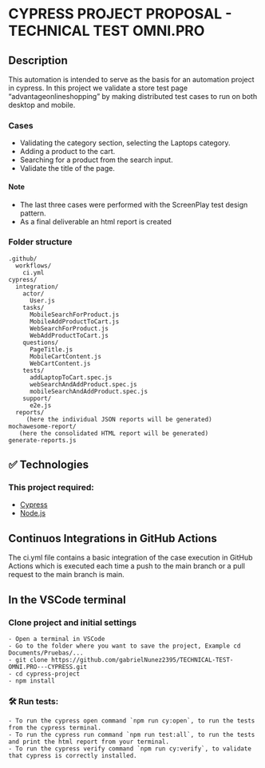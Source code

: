 # CYPRESS PROJECT PROPOSAL - TECHNICAL TEST OMNI.PRO

## Description
This automation is intended to serve as the basis for an automation project in cypress. In this project we validate a store test page “advantageonlineshopping” by making distributed test cases to run on both desktop and mobile.

### Cases

- Validating the category section, selecting the Laptops category.
- Adding a product to the cart.
- Searching for a product from the search input.
- Validate the title of the page.

#### Note
* The last three cases were performed with the ScreenPlay test design pattern.
* As a final deliverable an html report is created

### Folder structure

```
.github/
  workflows/
    ci.yml
cypress/
  integration/
    actor/
      User.js
    tasks/
      MobileSearchForProduct.js
      MobileAddProductToCart.js
      WebSearchForProduct.js
      WebAddProductToCart.js
    questions/
      PageTitle.js
      MobileCartContent.js
      WebCartContent.js
    tests/
      addLaptopToCart.spec.js
      webSearchAndAddProduct.spec.js
      mobileSearchAndAddProduct.spec.js
    support/
      e2e.js
  reports/
     (here the individual JSON reports will be generated)
mochawesome-report/
   (here the consolidated HTML report will be generated)
generate-reports.js
```

## ✅ Technologies
### This project required:
* [Cypress](https://docs.cypress.io/guides/overview/why-cypress)
* [Node.js](https://nodejs.org/es/docs/)

## Continuos Integrations in GitHub Actions

The ci.yml file contains a basic integration of the case execution in GitHub Actions which is executed each time a push to the main branch or a pull request to the main branch is main. 

## In the VSCode terminal

### Clone project and initial settings

```
- Open a terminal in VSCode
- Go to the folder where you want to save the project, Example cd Documents/Pruebas/...
- git clone https://github.com/gabrielNunez2395/TECHNICAL-TEST-OMNI.PRO---CYPRESS.git
- cd cypress-project
- npm install
```

###  🛠️ Run tests:
```
- To run the cypress open command `npm run cy:open`, to run the tests from the cypress terminal.
- To run the cypress run command `npm run test:all`, to run the tests and print the html report from your terminal.
- To run the cypress verify command `npm run cy:verify`, to validate that cypress is correctly installed.
```
